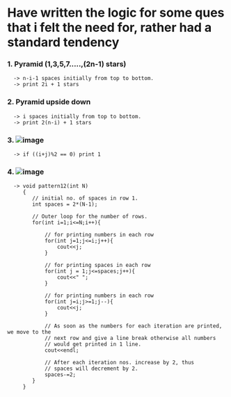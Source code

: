 # Have written the logic for some ques that i felt the need for, rather had a standard tendency

### 1. Pyramid (1,3,5,7.....,(2n-1) stars)
      -> n-i-1 spaces initially from top to bottom.
      -> print 2i + 1 stars
### 2. Pyramid upside down
      -> i spaces initially from top to bottom.
      -> print 2(n-i) + 1 stars
### 3. ![image](https://github.com/Aaditatgithub/Strivers-A2Z-DSA-Sheet/assets/131251920/513cb7c3-24c3-42d4-b70a-2430bb110ca6)
      -> if ((i+j)%2 == 0) print 1
### 4. ![image](https://github.com/Aaditatgithub/Strivers-A2Z-DSA-Sheet/assets/131251920/d397b441-b1b9-4762-bf1a-ddeabdb13dfd)
      -> void pattern12(int N)
         {
            // initial no. of spaces in row 1.
            int spaces = 2*(N-1);
            
            // Outer loop for the number of rows.
            for(int i=1;i<=N;i++){
                
                // for printing numbers in each row
                for(int j=1;j<=i;j++){
                    cout<<j;
                }
                
                // for printing spaces in each row
                for(int j = 1;j<=spaces;j++){
                    cout<<" ";
                }
                
                // for printing numbers in each row
                for(int j=i;j>=1;j--){
                    cout<<j;
                }
                
                // As soon as the numbers for each iteration are printed, we move to the
                // next row and give a line break otherwise all numbers
                // would get printed in 1 line.
                cout<<endl;
                
                // After each iteration nos. increase by 2, thus
                // spaces will decrement by 2.
                spaces-=2;
            }
         }
